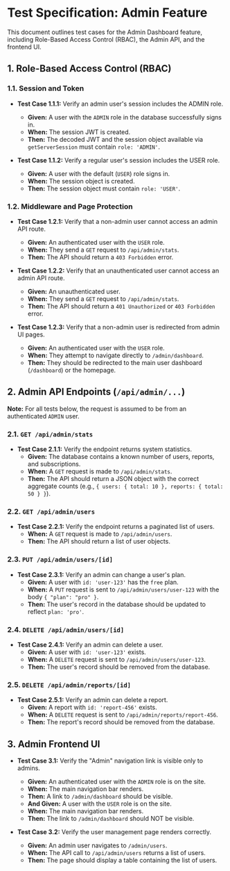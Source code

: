 # Test Specification: Admin Feature

This document outlines test cases for the Admin Dashboard feature, including Role-Based Access Control (RBAC), the Admin API, and the frontend UI.

## 1. Role-Based Access Control (RBAC)

### 1.1. Session and Token
- **Test Case 1.1.1:** Verify an admin user's session includes the ADMIN role.
  - **Given:** A user with the `ADMIN` role in the database successfully signs in.
  - **When:** The session JWT is created.
  - **Then:** The decoded JWT and the session object available via `getServerSession` must contain `role: 'ADMIN'`. 

- **Test Case 1.1.2:** Verify a regular user's session includes the USER role.
  - **Given:** A user with the default (`USER`) role signs in.
  - **When:** The session object is created.
  - **Then:** The session object must contain `role: 'USER'`. 

### 1.2. Middleware and Page Protection
- **Test Case 1.2.1:** Verify that a non-admin user cannot access an admin API route.
  - **Given:** An authenticated user with the `USER` role.
  - **When:** They send a `GET` request to `/api/admin/stats`.
  - **Then:** The API should return a `403 Forbidden` error.

- **Test Case 1.2.2:** Verify that an unauthenticated user cannot access an admin API route.
  - **Given:** An unauthenticated user.
  - **When:** They send a `GET` request to `/api/admin/stats`.
  - **Then:** The API should return a `401 Unauthorized` or `403 Forbidden` error.

- **Test Case 1.2.3:** Verify that a non-admin user is redirected from admin UI pages.
  - **Given:** An authenticated user with the `USER` role.
  - **When:** They attempt to navigate directly to `/admin/dashboard`.
  - **Then:** They should be redirected to the main user dashboard (`/dashboard`) or the homepage.

## 2. Admin API Endpoints (`/api/admin/...`)

**Note:** For all tests below, the request is assumed to be from an authenticated `ADMIN` user.

### 2.1. `GET /api/admin/stats`
- **Test Case 2.1.1:** Verify the endpoint returns system statistics.
  - **Given:** The database contains a known number of users, reports, and subscriptions.
  - **When:** A `GET` request is made to `/api/admin/stats`.
  - **Then:** The API should return a JSON object with the correct aggregate counts (e.g., `{ users: { total: 10 }, reports: { total: 50 } }`).

### 2.2. `GET /api/admin/users`
- **Test Case 2.2.1:** Verify the endpoint returns a paginated list of users.
  - **When:** A `GET` request is made to `/api/admin/users`.
  - **Then:** The API should return a list of user objects.

### 2.3. `PUT /api/admin/users/[id]`
- **Test Case 2.3.1:** Verify an admin can change a user's plan.
  - **Given:** A user with `id: 'user-123'` has the `free` plan.
  - **When:** A `PUT` request is sent to `/api/admin/users/user-123` with the body `{ "plan": "pro" }`.
  - **Then:** The user's record in the database should be updated to reflect `plan: 'pro'`. 

### 2.4. `DELETE /api/admin/users/[id]`
- **Test Case 2.4.1:** Verify an admin can delete a user.
  - **Given:** A user with `id: 'user-123'` exists.
  - **When:** A `DELETE` request is sent to `/api/admin/users/user-123`.
  - **Then:** The user's record should be removed from the database.

### 2.5. `DELETE /api/admin/reports/[id]`
- **Test Case 2.5.1:** Verify an admin can delete a report.
  - **Given:** A report with `id: 'report-456'` exists.
  - **When:** A `DELETE` request is sent to `/api/admin/reports/report-456`.
  - **Then:** The report's record should be removed from the database.

## 3. Admin Frontend UI

- **Test Case 3.1:** Verify the "Admin" navigation link is visible only to admins.
  - **Given:** An authenticated user with the `ADMIN` role is on the site.
  - **When:** The main navigation bar renders.
  - **Then:** A link to `/admin/dashboard` should be visible.
  - **And Given:** A user with the `USER` role is on the site.
  - **When:** The main navigation bar renders.
  - **Then:** The link to `/admin/dashboard` should NOT be visible.

- **Test Case 3.2:** Verify the user management page renders correctly.
  - **Given:** An admin user navigates to `/admin/users`.
  - **When:** The API call to `/api/admin/users` returns a list of users.
  - **Then:** The page should display a table containing the list of users.

